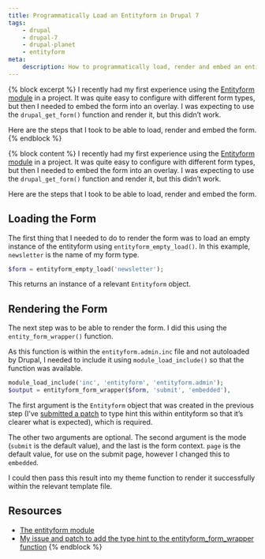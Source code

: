 ```yaml
---
title: Programmatically Load an Entityform in Drupal 7
tags:
    - drupal
    - drupal-7
    - drupal-planet
    - entityform
meta:
    description: How to programmatically load, render and embed an entityform in Drupal 7.
---
```

{% block excerpt %}
I recently had my first experience using the [Entityform module](https://www.drupal.org/project/entityform) in a project. It was quite easy to configure with different form types, but then I needed to embed the form into an overlay. I was expecting to use the `drupal_get_form()` function and render it, but this didn’t work.

Here are the steps that I took to be able to load, render and embed the form.
{% endblock %}

{% block content %}
I recently had my first experience using the [Entityform module](https://www.drupal.org/project/entityform) in a project. It was quite easy to configure with different form types, but then I needed to embed the form into an overlay. I was expecting to use the `drupal_get_form()` function and render it, but this didn’t work.

Here are the steps that I took to be able to load, render and embed the form.

## Loading the Form

The first thing that I needed to do to render the form was to load an empty instance of the entityform using `entityform_empty_load()`. In this example, `newsletter` is the name of my form type.

```php
$form = entityform_empty_load('newsletter');
```

This returns an instance of a relevant `Entityform` object.

## Rendering the Form

The next step was to be able to render the form. I did this using the `entity_form_wrapper()` function.

As this function is within the `entityform.admin.inc` file and not autoloaded by Drupal, I needed to include it using `module_load_include()` so that the function was available.

```php
module_load_include('inc', 'entityform', 'entityform.admin');
$output = entityform_form_wrapper($form, 'submit', 'embedded'),
```

The first argument is the `Entityform` object that was created in the previous step (I’ve [submitted a patch](https://www.drupal.org/node/2639584) to type hint this within entityform so that it’s clearer what is expected), which is required.

The other two arguments are optional. The second argument is the mode (`submit` is the default value), and the last is the form context. `page` is the default value, for use on the submit page, however I changed this to `embedded`.

I could then pass this result into my theme function to render it successfully within the relevant template file.

## Resources

* [The entityform module](https://www.drupal.org/project/entityform)
* [My issue and patch to add the type hint to the entityform_form_wrapper function](https://www.drupal.org/node/2639584)
{% endblock %}
